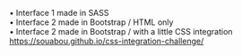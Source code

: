 
• Interface 1 made in SASS
<br/>
• Interface 2 made in Bootstrap / HTML only
<br/>
• Interface 2 made in Bootstrap / with a little CSS integration
<br/>
https://souabou.github.io/css-integration-challenge/
